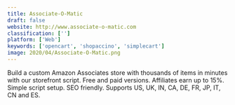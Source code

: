 ```yaml
---
title: Associate-O-Matic
draft: false 
website: http://www.associate-o-matic.com
classification: ['']
platform: ['Web']
keywords: ['opencart', 'shopaccino', 'simplecart']
image: 2020/04/Associate-O-Matic.png
---
```

Build a custom Amazon Associates store with thousands of items in minutes with our storefront script. Free and paid versions. Affiliates earn up to 15%. Simple script setup. SEO friendly. Supports US, UK, IN, CA, DE, FR, JP, IT, CN and ES.
